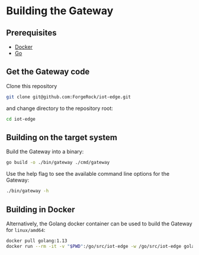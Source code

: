 # Building the Gateway

## Prerequisites

- [Docker](https://docs.docker.com/engine/install/)
- [Go](https://golang.org/doc/install)

## Get the Gateway code

Clone this repository

```bash
git clone git@github.com:ForgeRock/iot-edge.git
```

and change directory to the repository root:

```bash
cd iot-edge
```

## Building on the target system

Build the Gateway into a binary:

```bash
go build -o ./bin/gateway ./cmd/gateway
```

Use the help flag to see the available command line options for the Gateway:

```bash
./bin/gateway -h
```

## Building in Docker

Alternatively, the Golang docker container can be used to build the Gateway for `linux/amd64`:

```bash
docker pull golang:1.13
docker run --rm -it -v "$PWD":/go/src/iot-edge -w /go/src/iot-edge golang:1.13 go build -o ./bin/gateway ./cmd/gateway
```
